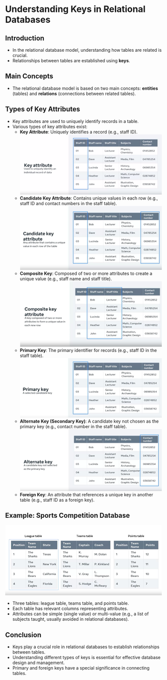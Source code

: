 # Understanding Keys in Relational Databases

## Introduction
- In the relational database model, understanding how tables are related is crucial.
- Relationships between tables are established using **keys**.

## Main Concepts
- The relational database model is based on two main concepts: **entities** (tables) and **relations** (connections between related tables).

## Types of Key Attributes
- Key attributes are used to uniquely identify records in a table.
- Various types of key attributes exist:
  - **Key Attribute**: Uniquely identifies a record (e.g., staff ID).
  ![Alt text](image-6.png)
  - **Candidate Key Attribute**: Contains unique values in each row (e.g., staff ID and contact numbers in the staff table).
  ![Alt text](image-9.png)
  - **Composite Key**: Composed of two or more attributes to create a unique value (e.g., staff name and staff title).
   ![Alt text](image-10.png)
  - **Primary Key**: The primary identifier for records (e.g., staff ID in the staff table).
  ![Alt text](image-11.png)
  - **Alternate Key (Secondary Key)**: A candidate key not chosen as the primary key (e.g., contact number in the staff table).
  ![Alt text](image-12.png)
  - **Foreign Key**: An attribute that references a unique key in another table (e.g., staff ID as a foreign key).

## Example: Sports Competition Database
![Alt text](image-13.png)
- Three tables: league table, teams table, and points table.
- Each table has relevant columns representing attributes.
- Attributes can be simple (single value) or multi-value (e.g., a list of subjects taught, usually avoided in relational databases).

## Conclusion
- Keys play a crucial role in relational databases to establish relationships between tables.
- Understanding different types of keys is essential for effective database design and management.
- Primary and foreign keys have a special significance in connecting tables.
